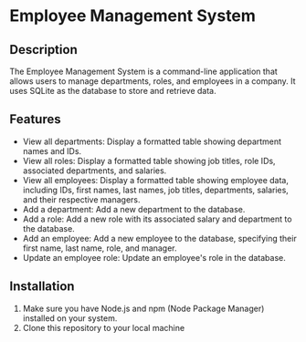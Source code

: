 # Employee Management System
## Description
The Employee Management System is a command-line application that allows users to manage departments, roles, and employees in a company. It uses SQLite as the database to store and retrieve data.

## Features
- View all departments: Display a formatted table showing department names and IDs.
- View all roles: Display a formatted table showing job titles, role IDs, associated departments, and salaries.
- View all employees: Display a formatted table showing employee data, including IDs, first names, last names, job titles, departments, salaries, and their respective managers.
- Add a department: Add a new department to the database.
- Add a role: Add a new role with its associated salary and department to the database.
- Add an employee: Add a new employee to the database, specifying their first name, last name, role, and manager.
- Update an employee role: Update an employee's role in the database.

## Installation
1. Make sure you have Node.js and npm (Node Package Manager) installed on your system.
2. Clone this repository to your local machine 
